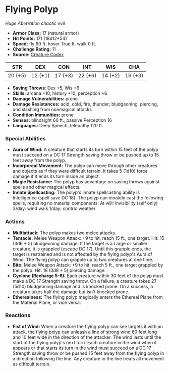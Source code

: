 # Flying Polyp

*Huge* *Aberration* *chaotic evil*

- **Armor Class:** 17 (natural armor)
- **Hit Points:** 171 (18d12+54)
- **Speed:** fly 60 ft. hover True ft. walk 0 ft.
- **Challenge Rating:** 11
- **Source:** [Creature Codex](https://koboldpress.com/kpstore/product/creature-codex-for-5th-edition-dnd/)

| STR | DEX | CON | INT | WIS | CHA |
| --- | --- | --- | --- | --- | --- |
| 20 (+5) | 12 (+1) | 17 (+3) | 22 (+6) | 14 (+2) | 16 (+3) |

- **Saving Throws**: Dex +5, Wis +6
- **Skills:** arcana +10, history +10, perception +6
- **Damage Vulnerabilities:** prone
- **Damage Resistances:** acid, cold, fire, thunder; bludgeoning, piercing, and slashing from nonmagical attacks
- **Condition Immunities:** prone
- **Senses:** blindsight 60 ft., passive Perception 16
- **Languages:** Deep Speech, telepathy 120 ft.
### Special Abilities
- **Aura of Wind:** A creature that starts its turn within 15 feet of the polyp must succeed on a DC 17 Strength saving throw or be pushed up to 15 feet away from the polyp.
- **Incorporeal Movement:** The polyp can move through other creatures and objects as if they were difficult terrain. It takes 5 (1d10) force damage if it ends its turn inside an object.
- **Magic Resistance:** The polyp has advantage on saving throws against spells and other magical effects.
- **Innate Spellcasting:** The polyp's innate spellcasting ability is Intelligence (spell save DC 18). The polyp can innately cast the following spells, requiring no material components: At will: invisibility (self only) 3/day: wind walk 1/day: control weather
### Actions
- **Multiattack:** The polyp makes two melee attacks.
- **Tentacle:** Melee Weapon Attack: +9 to hit, reach 15 ft., one target. Hit: 15 (3d6 + 5) bludgeoning damage. If the target is a Large or smaller creature, it is grappled (escape DC 17). Until this grapple ends, the target is restrained and is not affected by the flying polyp's Aura of Wind. The flying polyp can grapple up to two creatures at one time.
- **Bite:** Melee Weapon Attack: +9 to hit, reach 5 ft., one target grappled by the polyp. Hit: 18 (3d8 + 5) piercing damage.
- **Cyclone (Recharge 5-6):** Each creature within 30 feet of the polyp must make a DC 17 Strength saving throw. On a failure, a creature takes 27 (5d10) bludgeoning damage and is knocked prone. On a success, a creature takes half the damage but isn't knocked prone.
- **Etherealness:** The flying polyp magically enters the Ethereal Plane from the Material Plane, or vice versa.
### Reactions
- **Fist of Wind:** When a creature the flying polyp can see targets it with an attack, the flying polyp can unleash a line of strong wind 60 feet long and 10 feet wide in the direction of the attacker. The wind lasts until the start of the flying polyp's next turn. Each creature in the wind when it appears or that starts its turn in the wind must succeed on a DC 17 Strength saving throw or be pushed 15 feet away from the flying polyp in a direction following the line. Any creature in the line treats all movement as difficult terrain.
